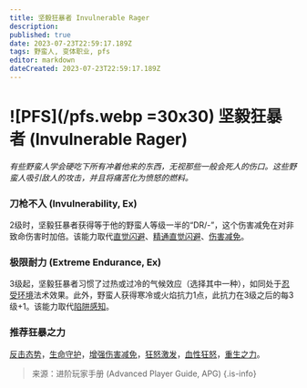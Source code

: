 ```yaml
---
title: 坚毅狂暴者 Invulnerable Rager
description: 
published: true
date: 2023-07-23T22:59:17.189Z
tags: 野蛮人, 变体职业, pfs
editor: markdown
dateCreated: 2023-07-23T22:59:17.189Z
---
```


# ![PFS](/pfs.webp =30x30) 坚毅狂暴者 (Invulnerable Rager)
*有些野蛮人学会硬吃下所有冲着他来的东西，无视那些一般会死人的伤口。这些野蛮人吸引敌人的攻击，并且将痛苦化为愤怒的燃料。*

### 刀枪不入 (Invulnerability, Ex)
2级时，坚毅狂暴者获得等于他的野蛮人等级一半的“DR/-”，这个伤害减免在对非致命伤害时加倍。该能力取代[直觉闪避](/野蛮人#直觉闪避-uncanny-dodge-ex)、[精通直觉闪避](/野蛮人#精通直觉闪避-improved-uncanny-dodge-ex)、[伤害减免](/野蛮人#伤害减免-damage-reduction-ex)。

### 极限耐力 (Extreme Endurance, Ex)
3级起，坚毅狂暴者习惯了过热或过冷的气候效应（选择其中一种），如同处于[忍受环境](/法术列表/忍受环境_Endure_elements)法术效果。此外，野蛮人获得寒冷或火焰抗力1点，此抗力在3级之后的每3级+1。该能力取代[陷阱感知](/野蛮人#陷阱感知-trap-sense-ex)。

### 推荐狂暴之力
[反击态势](/狂暴之力/反击态势)，[生命守护](/狂暴之力/生命守护)，[增强伤害减免](/狂暴之力/增强伤害减免)，[狂怒激发](/狂暴之力/狂怒激发)，[血性狂怒](/狂暴之力/血性狂怒)，[重生之力](/狂暴之力/重生之力)。

> 来源：进阶玩家手册 (Advanced Player Guide, APG)
{.is-info}
